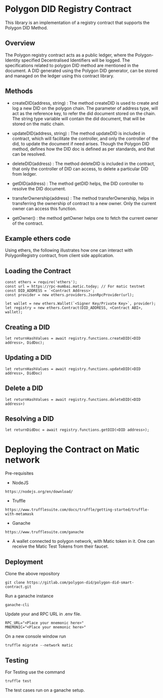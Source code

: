 # Polygon DID Registry Contract

This library is an implementation of a registry contract that supports the Polygon DID Method.

## Overview

The Polygon registry contract acts as a public ledger, where the Polygon-Identity specified Decentralised Identifiers will be logged. The specifications related to polygon DID method are mentioned in the      document. A DID generated using the Polygon DID generator, can be stored and managed on the ledger using this contract library.

## Methods

* createDID(address, string) : The method createDID is used to create and log a new DID on the polygon chain. The parameter of address type, will act as the reference key, to refer  the did document stored on the chain. The string type variable will contain the did document, that will be stored on the matic chain.

* updateDID(address, string) : The method updateDID is included in contract, which will facilitate the controller, and only the controller of the did, to update the document if need arises. Though the Polygon DID method, defines how the DID doc is defined as per standards, and that can be resolved.  

* deleteDID(address) : The method deleteDID is included in the  contract, that only the controller of DID can access, to delete a particular DID from ledger.

* getDID(address) : The method getDID helps, the DID controller to resolve the DID document.

* transferOwnership(address) : The method transferOwnership, helps in transferring the ownership of contract to a new owner. Only the current owner can access this function.

* getOwner() : the method getOwner helps one to fetch the current owner of the contract.

## Example ethers code

Using ethers, the following illustrates how one can interact with PolygonRegistry contract, from client side application.

## Loading the Contract

```
const ethers = require('ethers');
const url = https://rpc-mumbai.matic.today; // For matic testnet
const DID_ADDRESS = `<Contract Address>`;
const provider = new ethers.providers.JsonRpcProvider(url);

let wallet = new ethers.Wallet(`<Signer Key/Private Key>`, provider);
let registry = new ethers.Contract(DID_ADDRESS, <Contract ABI>, wallet);
```

## Creating a DID

```
let returnHashValues = await registry.functions.createDID(<DID address>, DidDoc);
```

## Updating a DID


```
let returnHashValues = await registry.functions.updateDID(<DID address>, DidDoc)
```

## Delete a DID

```
let returnHashValues = await registry.functions.deleteDID(<DID address>)
```

## Resolving a DID 

```
let returnDidDoc = await registry.functions.getDID(<DID address>);
```

# Deploying the Contract on Matic network

Pre-requisites

* NodeJS 

```
https://nodejs.org/en/download/
```

* Truffle

```
https://www.trufflesuite.com/docs/truffle/getting-started/truffle-with-metamask
```

* Ganache

```
https://www.trufflesuite.com/ganache
```

* A wallet connected to polygon network, with Matic token in it. One can receive the Matic Test Tokens from their faucet.

 
## Deployment

Clone the above repository

```
git clone https://gitlab.com/polygon-did/polygon-did-smart-contract.git
```

Run a ganache instance 

```
ganache-cli
```

Update your and RPC URL in .env file.

```
RPC_URL="<Place your mnemonic here>"
MNEMONIC="<Place your mnemonic here>"
```

On a new console window run

```
truffle migrate --network matic
```

## Testing

For Testing use the command

```
truffle test
```
The test cases run on a ganache setup.

